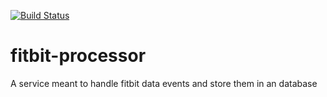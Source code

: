
[![Build Status](https://build.packetlostandfound.us/api/badges/chiefnoah/fitbit-processor/status.svg)](https://build.packetlostandfound.us/chiefnoah/fitbit-processor)

# fitbit-processor

A service meant to handle fitbit data events and store them in an database